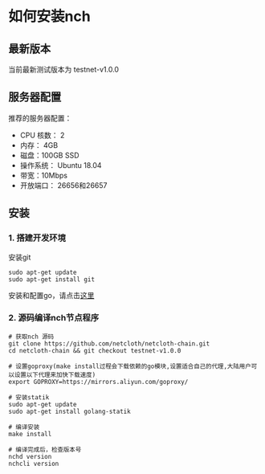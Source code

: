 # 如何安装nch

## 最新版本

当前最新测试版本为 testnet-v1.0.0

## 服务器配置

推荐的服务器配置：

* CPU 核数： 2
* 内存： 4GB
* 磁盘：100GB SSD
* 操作系统： Ubuntu 18.04
* 带宽：10Mbps
* 开放端口： 26656和26657

## 安装

### 1. 搭建开发环境

安装git

```shell
sudo apt-get update
sudo apt-get install git
```

安装和配置go，请点击[这里](../software/go-install.md)

### 2. 源码编译nch节点程序

```shell
# 获取nch 源码
git clone https://github.com/netcloth/netcloth-chain.git
cd netcloth-chain && git checkout testnet-v1.0.0

# 设置goproxy(make install过程会下载依赖的go模块,设置适合自己的代理,大陆用户可以设置以下代理来加快下载速度)
export GOPROXY=https://mirrors.aliyun.com/goproxy/

# 安装statik
sudo apt-get update
sudo apt-get install golang-statik

# 编译安装
make install

# 编译完成后，检查版本号
nchd version
nchcli version
```
